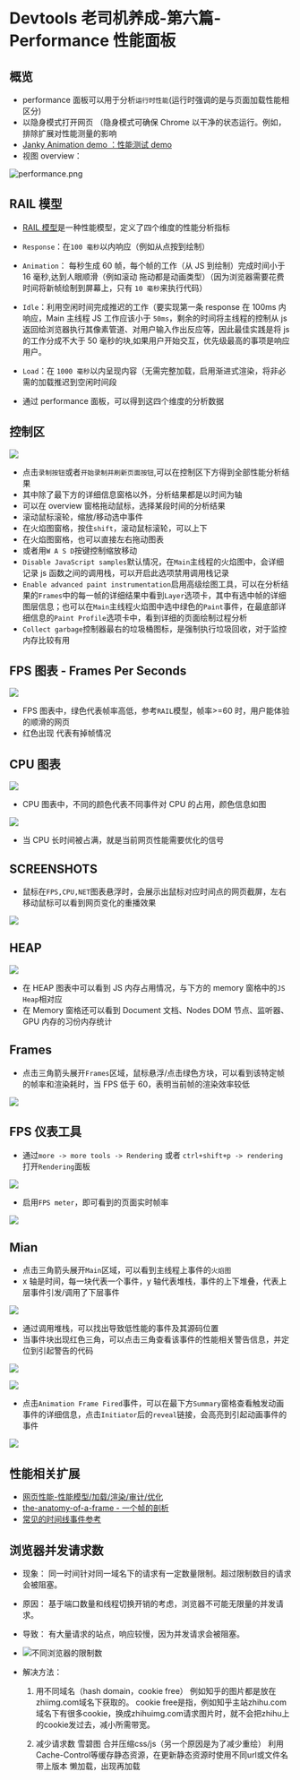 # Devtools 老司机养成-第六篇- Performance 性能面板

## 概览

-   performance 面板可以用于分析`运行时性能`(运行时强调的是与页面加载性能相区分)
-   以隐身模式打开网页 （隐身模式可确保 Chrome 以干净的状态运行。例如，排除扩展对性能测量的影响
-   [Janky Animation demo ：性能测试 demo](https://googlechrome.github.io/devtools-samples/jank/)
-   视图 overview：

![performance.png](https://i.loli.net/2019/04/23/5cbf1d586fe21.png)

## RAIL 模型

-   [RAIL 模型](https://developers.google.com/web/fundamentals/performance/rail)是一种性能模型，定义了四个维度的性能分析指标
-   `Response`：在`100 毫秒`以内响应（例如从点按到绘制）
-   `Animation`： 每秒生成 60 帧，每个帧的工作（从 JS 到绘制）完成时间小于 16 毫秒,达到人眼顺滑（例如滚动 拖动都是动画类型）（因为浏览器需要花费时间将新帧绘制到屏幕上，只有 `10 毫秒`来执行代码）
-   `Idle`：利用空闲时间完成推迟的工作（要实现第一条 response 在 100ms 内响应，Main 主线程 JS 工作应该小于 `50ms`，剩余的时间将主线程的控制从 js 返回给浏览器执行其像素管道、对用户输入作出反应等，因此最佳实践是将 js 的工作分成不大于 50 毫秒的块,如果用户开始交互，优先级最高的事项是响应用户。
-   `Load`：在 `1000 毫秒`以内呈现内容（无需完整加载，启用渐进式渲染，将非必需的加载推迟到空闲时间段

-   通过 performance 面板，可以得到这四个维度的分析数据

## 控制区

![](https://i.loli.net/2019/05/01/5cc9642fa35b5.png)

-   点击`录制按钮`或者`开始录制并刷新页面按钮`,可以在控制区下方得到全部性能分析结果
-   其中除了最下方的详细信息窗格以外，分析结果都是以时间为轴
-   可以在 overview 窗格拖动鼠标，选择某段时间的分析结果
-   滚动鼠标滚轮，缩放/移动选中事件
-   在火焰图窗格，按住`shift`，滚动鼠标滚轮，可以上下
-   在火焰图窗格，也可以直接左右拖动图表
-   或者用`W A S D`按键控制缩放移动
-   `Disable JavaScript samples`默认情况，在`Main`主线程的火焰图中，会详细记录 js 函数之间的调用栈，可以开启此选项禁用调用栈记录
-   `Enable advanced paint instrumentation`启用高级绘图工具，可以在分析结果的`Frames`中的每一帧的详细结果中看到`Layer`选项卡，其中有选中帧的详细图层信息；也可以在`Main`主线程火焰图中选中绿色的`Paint`事件，在最底部详细信息的`Paint Profile`选项卡中，看到详细的页面绘制过程分析
-   `Collect garbage`控制器最右的垃圾桶图标，是强制执行垃圾回收，对于监控内存比较有用

## FPS 图表 - Frames Per Seconds

![](https://i.loli.net/2019/05/05/5ccee0f3335be.png)

-   FPS 图表中，绿色代表帧率高低，参考`RAIL`模型，帧率>=60 时，用户能体验的顺滑的网页
-   红色出现 代表有掉帧情况

## CPU 图表

![](https://i.loli.net/2019/05/05/5ccee13cd4479.png)

-   CPU 图表中，不同的颜色代表不同事件对 CPU 的占用，颜色信息如图

![](https://i.loli.net/2019/05/05/5ccee05903554.png)

-   当 CPU 长时间被占满，就是当前网页性能需要优化的信号

## SCREENSHOTS

-   鼠标在`FPS,CPU,NET`图表悬浮时，会展示出鼠标对应时间点的网页截屏，左右移动鼠标可以看到网页变化的重播效果

![](https://i.loli.net/2019/05/05/5ccee37b9a4b3.gif)

## HEAP

![](https://i.loli.net/2019/05/05/5ccee6f4b968d.png)

-   在 HEAP 图表中可以看到 JS 内存占用情况，与下方的 memory 窗格中的`JS Heap`相对应
-   在 Memory 窗格还可以看到 Document 文档、Nodes DOM 节点、监听器、GPU 内存的习份内存统计

## Frames

-   点击三角箭头展开`Frames`区域，鼠标悬浮/点击绿色方块，可以看到该特定帧的帧率和渲染耗时，当 FPS 低于 60，表明当前帧的渲染效率较低

![](https://i.loli.net/2019/05/05/5ccee92a52b29.png)

## FPS 仪表工具

-   通过`more -> more tools -> Rendering` 或者 `ctrl+shift+p -> rendering` 打开`Rendering`面板

![](https://i.loli.net/2019/05/05/5ccee9d226d2e.png)

-   启用`FPS meter`，即可看到的页面实时帧率

![](https://i.loli.net/2019/05/05/5cceeb3144e12.gif)

## Mian

-   点击三角箭头展开`Main`区域，可以看到主线程上事件的`火焰图`
-   x 轴是时间，每一块代表一个事件，y 轴代表堆栈，事件的上下堆叠，代表上层事件引发/调用了下层事件

![](https://i.loli.net/2019/05/05/5cceec8b11f7f.png)

-   通过调用堆栈，可以找出导致低性能的事件及其源码位置
-   当事件块出现红色三角，可以点击三角查看该事件的性能相关警告信息，并定位到引起警告的代码

![](https://i.loli.net/2019/05/05/5cceef6801439.png)

![](https://i.loli.net/2019/05/05/5ccef1a7c2c2a.gif)

-   点击`Animation Frame Fired`事件，可以在最下方`Summary`窗格查看触发动画事件的详细信息，点击`Initiator`后的`reveal`链接，会高亮到引起动画事件的事件

![](https://i.loli.net/2019/05/05/5ccef012a3dba.gif)

## 性能相关扩展

-   [网页性能-性能模型/加载/渲染/审计/优化](https://developers.google.com/web/fundamentals/performance/why-performance-matters/)
-   [the-anatomy-of-a-frame - 一个帧的剖析](https://aerotwist.com/blog/the-anatomy-of-a-frame/)
-   [常见的时间线事件参考](https://developers.google.com/web/tools/chrome-devtools/evaluate-performance/performance-reference)

## 浏览器并发请求数
- 现象：
    同一时间针对同一域名下的请求有一定数量限制。超过限制数目的请求会被阻塞。

- 原因：
    基于端口数量和线程切换开销的考虑，浏览器不可能无限量的并发请求。

- 导致：
    有大量请求的站点，响应较慢，因为并发请求会被阻塞。

-   ![不同浏览器的限制数](https://i.loli.net/2019/07/29/5d3e56236ee0b54748.png)

- 解决方法：
  1. 用不同域名（hash domain，cookie free）
    例如知乎的图片都是放在zhiimg.com域名下获取的。
    cookie free是指，例如知乎主站zhihu.com域名下有很多cookie，换成zhihuimg.com请求图片时，就不会把zhihu上的cookie发过去，减小所需带宽。

  2. 减少请求数
  雪碧图
  合并压缩css/js（另一个原因是为了减少重绘）
  利用Cache-Control等缓存静态资源，在更新静态资源时使用不同url或文件名带上版本
  懒加载，出现再加载